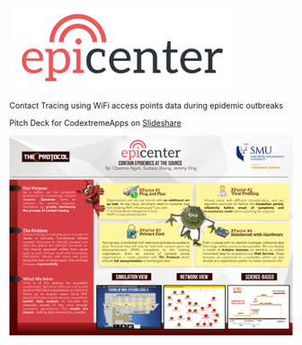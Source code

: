 <img src="Logo.png" width="400"/>

Contact Tracing using WiFi access points data during epidemic outbreaks

Pitch Deck for CodextremeApps on [Slideshare](http://www.slideshare.net/clarencenpy/epicenter-pitch-deck)

![Screenshot](Poster.png?raw=true)
